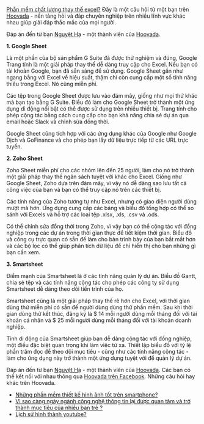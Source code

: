 [Phần mềm chất lượng thay thế excel?](https://hoovada.com/question/phan-mem-chat-luong-thay-the-excel) Đây là một câu hỏi từ một bạn trên [Hoovada](https://hoovada.com/) - nền tảng hỏi và đáp chuyên nghiệp trên nhiều lĩnh vực khác nhau giúp giải đáp thắc mắc của mọi người.

Đáp án đến từ bạn [Nguyệt Hạ](https://hoovada.com/profile/nguyet-ha) - một thành viên của [Hoovada](https://hoovada.com/).

**1. Google Sheet**

Là một phần của bộ sản phẩm G Suite đã được thử nghiệm và đúng, Google Trang tính là một giải pháp thay thế dễ dàng truy cập cho Excel. Nếu bạn có tài khoản Google, bạn đã sẵn sàng để sử dụng. Google Sheet gần như ngang bằng với Excel về hiệu suất, thậm chí còn cung cấp một số tính năng thiếu trong Excel. Nó cũng miễn phí.

Các tệp trong Google Sheet được lưu vào đám mây, giống như mọi thứ khác mà bạn tạo bằng G Suite. Điều đó làm cho Google Sheet trở thành một ứng dụng di động nổi bật có thể được sử dụng trên nhiều thiết bị. Trang tính cho phép cộng tác bằng cách cung cấp cho bạn khả năng chia sẻ dự án qua email hoặc Slack và chỉnh sửa đồng thời.

Google Sheet cũng tích hợp với các ứng dụng khác của Google như Google Dịch và GoFinance và cho phép bạn lấy dữ liệu trực tiếp từ các URL trực tuyến.

**2. Zoho Sheet**

Zoho Sheet miễn phí cho các nhóm lên đến 25 người, làm cho nó trở thành một giải pháp thay thế ngân sách tuyệt vời khác cho Excel. Giống như Google Sheet, Zoho dựa trên đám mây, vì vậy nó dễ dàng sao lưu tất cả công việc của bạn và bạn có thể truy cập nó trên các thiết bị.

Các tính năng của Zoho tương tự như Excel, nhưng có giao diện người dùng mượt mà hơn. Ứng dụng cung cấp các bảng và biểu đồ tổng hợp có thể so sánh với Excels và hỗ trợ các loại tệp .xlsx, .xls, .csv và .ods.

Có thể chỉnh sửa đồng thời trong Zoho, vì vậy bạn có thể cộng tác với đồng nghiệp trong các dự án trong thời gian thực để tiết kiệm thời gian. Biểu đồ và công cụ trực quan có sẵn để làm cho bản trình bày của bạn bắt mắt hơn và các bộ lọc có thể giúp phân tích dữ liệu để chỉ hiển thị cho bạn những gì bạn cần xem.

**3. Smartsheet**

Điểm mạnh của Smartsheet là ở các tính năng quản lý dự án. Biểu đồ Gantt, chia sẻ tệp và các tính năng cộng tác cho phép các công ty sử dụng Smartsheet dễ dàng theo dõi tiến trình của họ.

Smartsheet cũng là một giải pháp thay thế rẻ hơn cho Excel, với thời gian dùng thử miễn phí có sẵn để người dùng dùng thử phần mềm. Sau khi thời gian dùng thử kết thúc, đăng ký là $ 14 mỗi người dùng mỗi tháng đối với tài khoản cá nhân và $ 25 mỗi người dùng mỗi tháng đối với tài khoản doanh nghiệp.

Tính di động của Smartsheet giúp bạn dễ dàng cộng tác với đồng nghiệp, một điều đặc biệt quan trọng khi làm việc từ xa. Thiết lập biểu đồ với tỷ lệ phần trăm đọc để theo dõi mục tiêu - cũng như các tính năng cộng tác - làm cho ứng dụng này trở thành một ứng dụng tuyệt vời để quản lý dự án.

Đáp án đến từ bạn [Nguyệt Hạ](https://hoovada.com/profile/nguyet-ha) - một thành viên của [Hoovada](https://hoovada.com/). Các bạn có thể kết nối với nhau thông qua [Hoovada trên Facebook](https://www.facebook.com/groups/144206164549707). Những câu hỏi hay khác trên Hoovada.

* [Những phần mềm thiết kế hình ảnh tốt trên smartphone?](https://hoovada.com/question/nhung-phan-mem-thiet-ke-hinh-anh-tot-tren-smartphone)
* [Vì sao càng ngày ngành công nghệ thông tin lại được quan tâm và trở thành mục tiêu của nhiều bạn trẻ ?](https://hoovada.com/question/vi-sao-cang-ngay-nganh-cong-nghe-thong-tin-lai-duoc-quan-tam-va-tro-thanh-muc-tieu-cua-nhieu-ban-tre)
* [Lịch sử hình thành youtube?](https://hoovada.com/question/lich-su-hinh-thanh-youtube)